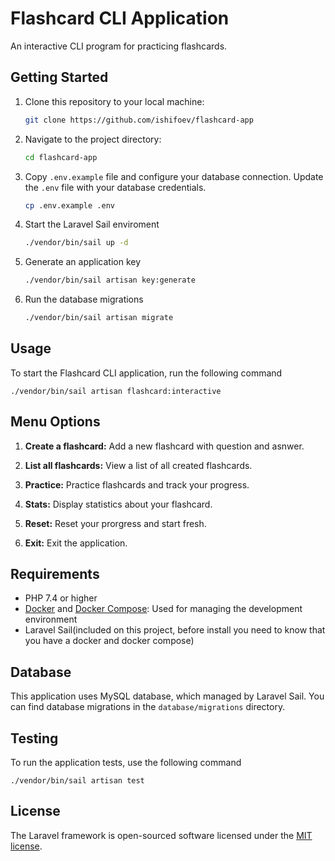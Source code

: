 # Flashcard CLI Application

An interactive CLI program for practicing flashcards.

## Getting Started

1. Clone this repository to your local machine:

   ```bash
   git clone https://github.com/ishifoev/flashcard-app

2. Navigate to the project directory:
 
   ```bash
   cd flashcard-app

3. Copy `.env.example` file and configure your database connection. Update the `.env` file with your database credentials. 

    ```bash 
    cp .env.example .env

4. Start the Laravel Sail enviroment

    ```bash
    ./vendor/bin/sail up -d

5. Generate an application key

    ```bash
    ./vendor/bin/sail artisan key:generate

6. Run the database migrations
   
   ```bash
   ./vendor/bin/sail artisan migrate

## Usage

To start the Flashcard CLI application, run the following command

    ./vendor/bin/sail artisan flashcard:interactive

## Menu Options

1. **Create a flashcard:** Add a new flashcard with question and asnwer.

2. **List all flashcards:** View a list of all created flashcards.

3. **Practice:** Practice flashcards and track your progress.

4. **Stats:** Display statistics about your flashcard.

5. **Reset:** Reset your prorgress and start fresh.

6. **Exit:** Exit the application.

## Requirements 

- PHP 7.4 or higher 
- [Docker](https://www.docker.com/) and [Docker Compose](https://docs.docker.com/compose/): Used for managing the development environment
- Laravel Sail(included on this project, before install you need to know that you have a docker and docker compose)

## Database 

This application uses MySQL database, which managed by Laravel Sail. You can find database migrations in the `database/migrations` directory.

## Testing

To run the application tests, use the following command 

    ./vendor/bin/sail artisan test

## License

The Laravel framework is open-sourced software licensed under the [MIT license](https://opensource.org/licenses/MIT).
